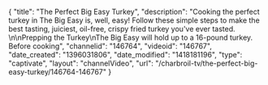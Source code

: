 {
    "title": "The Perfect Big Easy Turkey",
    "description": "Cooking the perfect turkey in The Big Easy is, well, easy! Follow these simple steps to make the best tasting, juiciest, oil-free, crispy fried turkey you've ever tasted. \n\nPrepping the Turkey\nThe Big Easy will hold up to a 16-pound turkey. Before cooking",
    "channelid": "146764",
    "videoid": "146767",
    "date_created": "1396031806",
    "date_modified": "1418181196",
    "type": "captivate",
    "layout": "channelVideo",
    "url": "\/charbroil-tv\/the-perfect-big-easy-turkey\/146764-146767"
}